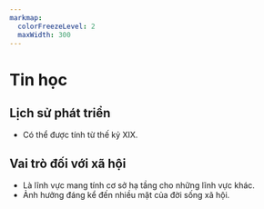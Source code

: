 ```yaml
---
markmap:
  colorFreezeLevel: 2
  maxWidth: 300
---
```


# Tin học

## Lịch sử phát triển

- Có thể được tính từ thế kỷ XIX.

## Vai trò đối với xã hội

- Là lĩnh vực mang tính cơ sở hạ tầng cho những lĩnh vực khác.
- Ảnh hưởng đáng kể đến nhiều mặt của đời sống xã hội.